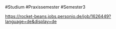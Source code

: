 #Studium #Praxissemester #Semester3 

https://rocket-beans.jobs.personio.de/job/1626449?language=de&display=de
